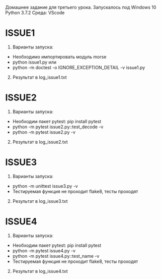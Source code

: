 Домашнее задание для третьего урока. Запускалось под Windows 10
Python 3.7.2 Среда: VScode
# ISSUE1
1. Варианты запуска:
* Необходимо импортировать модуль morse
* python issue1.py или
* python -m doctest -o IGNORE_EXCEPTION_DETAIL -v issue1.py
2. Результат в log_issue1.txt
# ISSUE2
1. Варианты запуска:
* Необходим пакет pytest: pip install pytest
* python -m pytest issue2.py::test_decode -v
* python -m pytest issue2.py -v
2. Результат в log_issue2.txt
# ISSUE3
1. Варианты запуска:
* python -m  unittest issue3.py -v
* Тестируемая функция не проходит flake8, тесты проходят
2. Результат в log_issue3.txt
# ISSUE4
1. Варианты запуска:
* Необходим пакет pytest: pip install pytest
* python -m pytest issue4.py -v
* python -m pytest issue4.py::test_name -v
* Тестируемая функция не проходит flake8, тесты проходят
2. Результат в log_issue4.txt
